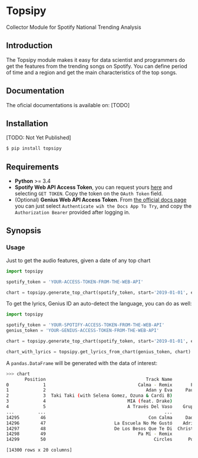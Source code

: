 # Topsipy

Collector Module for Spotify National Trending Analysis

## Introduction

The Topsipy module makes it easy for data scientist and programmers do get the features from the trending songs on Spotify. You can define period of time and a region and get the main characteristics of the top songs.

## Documentation

The oficial documentations is available on: [TODO]

## Installation

[TODO: Not Yet Published]

```bash
$ pip install topsipy
```

## Requirements

- **Python** >= 3.4
- **Spotify Web API Access Token**, you can request yours [here](https://developer.spotify.com/console/get-audio-features-track/) and selecting `GET TOKEN`. Copy the token on the `OAuth Token` field.
- (Optional) **Genius Web API Access Token**. From [the official docs page](https://docs.genius.com/#/search-h2) you can just select `Authenticate wih the Docs App To Try`, and copy the `Authorization Bearer` provided after logging in.

## Synopsis

### Usage

Just to get the audio features, given a date of any top chart

```python
import topsipy

spotify_token = 'YOUR-ACCESS-TOKEN-FROM-THE-WEB-API'

chart = topsipy.generate_top_chart(spotify_token, start='2019-01-01', end='2019-10-13', region='mx')

```

To get the lyrics, Genius ID an auto-detect the language, you can do as well:

```python
import topsipy

spotify_token = 'YOUR-SPOTIFY-ACCESS-TOKEN-FROM-THE-WEB-API'
genius_token = 'YOUR-GENIUS-ACCESS-TOKEN-FROM-THE-WEB-API'

chart = topsipy.generate_top_chart(spotify_token, start='2019-01-01', end='2019-10-13', region='mx')

chart_with_lyrics = topsipy.get_lyrics_from_chart(genius_token, chart)
```

A `pandas.DataFrame` will be generated with the data of interest:

```bash
>>> chart
       Position                                      Track Name           Artist  Streams  ... speechiness    tempo time_signature  valence
0             1                                   Calma - Remix       Pedro Capó   737894  ...      0.0524  126.899              4    0.761
1             2                                      Adan y Eva     Paulo Londra   415066  ...      0.3360  171.993              4    0.720
2             3  Taki Taki (with Selena Gomez, Ozuna & Cardi B)         DJ Snake   409061  ...      0.2290   95.948              4    0.591
3             4                               MIA (feat. Drake)        Bad Bunny   377855  ...      0.0621   97.062              4    0.158
4             5                               A Través Del Vaso    Grupo Arranke   346975  ...      0.0297  143.851              3    0.920
...         ...                                             ...              ...      ...  ...         ...      ...            ...      ...
14295        46                                       Con Calma     Daddy Yankee   141397  ...      0.0593   93.989              4    0.656
14296        47                          La Escuela No Me Gustó    Adriel Favela   139350  ...      0.0371  112.548              4    0.844
14297        48                          De Los Besos Que Te Di  Christian Nodal   139294  ...      0.0422  195.593              4    0.709
14298        49                                   Pa Mí - Remix            Dalex   137812  ...      0.2200  170.018              4    0.727
14299        50                                         Circles      Post Malone   131109  ...      0.0395  120.042              4    0.5

[14300 rows x 20 columns]
```
